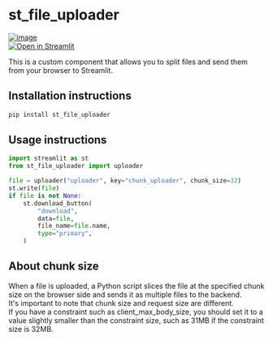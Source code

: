 # st_file_uploader

[![image](https://img.shields.io/pypi/v/st_file_uploader.svg)](https://pypi.python.org/pypi/st_file_uploader)  
[![Open in Streamlit](https://static.streamlit.io/badges/streamlit_badge_black_white.svg)](https://chunk-file-uploader.streamlit.app/)  

This is a custom component that allows you to split files and send them from your browser to Streamlit.

## Installation instructions

```sh
pip install st_file_uploader
```

## Usage instructions

```python
import streamlit as st
from st_file_uploader import uploader

file = uploader("uploader", key="chunk_uploader", chunk_size=32)
st.write(file)
if file is not None:
    st.download_button(
        "download",
        data=file,
        file_name=file.name,
        type="primary",
    )

```

## About chunk size
When a file is uploaded, a Python script slices the file at the specified chunk size on the browser side and sends it as multiple files to the backend.  
It's important to note that chunk size and request size are different.  
If you have a constraint such as client_max_body_size, you should set it to a value slightly smaller than the constraint size, such as 31MB if the constraint size is 32MB.  
